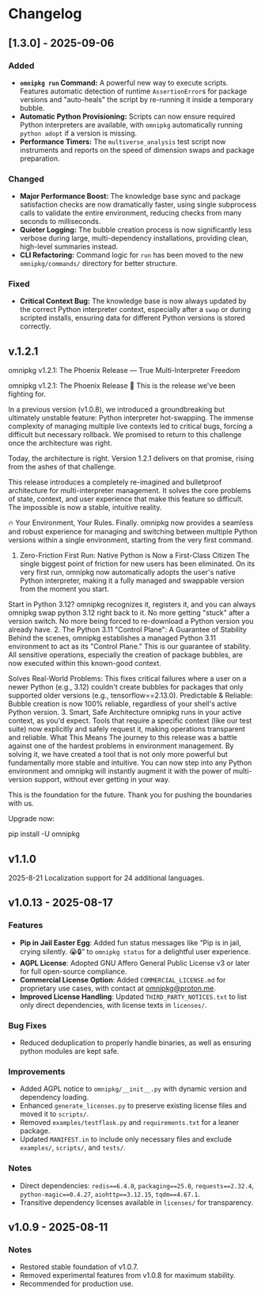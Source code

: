 # Changelog

## [1.3.0] - 2025-09-06

### Added
- **`omnipkg run` Command:** A powerful new way to execute scripts. Features automatic detection of runtime `AssertionError`s for package versions and "auto-heals" the script by re-running it inside a temporary bubble.
- **Automatic Python Provisioning:** Scripts can now ensure required Python interpreters are available, with `omnipkg` automatically running `python adopt` if a version is missing.
- **Performance Timers:** The `multiverse_analysis` test script now instruments and reports on the speed of dimension swaps and package preparation.

### Changed
- **Major Performance Boost:** The knowledge base sync and package satisfaction checks are now dramatically faster, using single subprocess calls to validate the entire environment, reducing checks from many seconds to milliseconds.
- **Quieter Logging:** The bubble creation process is now significantly less verbose during large, multi-dependency installations, providing clean, high-level summaries instead.
- **CLI Refactoring:** Command logic for `run` has been moved to the new `omnipkg/commands/` directory for better structure.

### Fixed
- **Critical Context Bug:** The knowledge base is now always updated by the correct Python interpreter context, especially after a `swap` or during scripted installs, ensuring data for different Python versions is stored correctly.

## v.1.2.1

omnipkg v1.2.1: The Phoenix Release — True Multi-Interpreter Freedom

omnipkg v1.2.1: The Phoenix Release 🚀
This is the release we've been fighting for.

In a previous version (v1.0.8), we introduced a groundbreaking but ultimately unstable feature: Python interpreter hot-swapping. The immense complexity of managing multiple live contexts led to critical bugs, forcing a difficult but necessary rollback. We promised to return to this challenge once the architecture was right.

Today, the architecture is right. Version 1.2.1 delivers on that promise, rising from the ashes of that challenge.

This release introduces a completely re-imagined and bulletproof architecture for multi-interpreter management. It solves the core problems of state, context, and user experience that make this feature so difficult. The impossible is now a stable, intuitive reality.

🔥 Your Environment, Your Rules. Finally.
omnipkg now provides a seamless and robust experience for managing and switching between multiple Python versions within a single environment, starting from the very first command.

1. Zero-Friction First Run: Native Python is Now a First-Class Citizen
The single biggest point of friction for new users has been eliminated. On its very first run, omnipkg now automatically adopts the user's native Python interpreter, making it a fully managed and swappable version from the moment you start.

Start in Python 3.12? omnipkg recognizes it, registers it, and you can always omnipkg swap python 3.12 right back to it.
No more getting "stuck" after a version switch.
No more being forced to re-download a Python version you already have.
2. The Python 3.11 "Control Plane": A Guarantee of Stability
Behind the scenes, omnipkg establishes a managed Python 3.11 environment to act as its "Control Plane." This is our guarantee of stability. All sensitive operations, especially the creation of package bubbles, are now executed within this known-good context.

Solves Real-World Problems: This fixes critical failures where a user on a newer Python (e.g., 3.12) couldn't create bubbles for packages that only supported older versions (e.g., tensorflow==2.13.0).
Predictable & Reliable: Bubble creation is now 100% reliable, regardless of your shell's active Python version.
3. Smart, Safe Architecture
omnipkg runs in your active context, as you'd expect.
Tools that require a specific context (like our test suite) now explicitly and safely request it, making operations transparent and reliable.
What This Means
The journey to this release was a battle against one of the hardest problems in environment management. By solving it, we have created a tool that is not only more powerful but fundamentally more stable and intuitive. You can now step into any Python environment and omnipkg will instantly augment it with the power of multi-version support, without ever getting in your way.

This is the foundation for the future. Thank you for pushing the boundaries with us.

Upgrade now:

pip install -U omnipkg

## v1.1.0
2025-8-21
Localization support for 24 additional languages.

## v1.0.13 - 2025-08-17
### Features
- **Pip in Jail Easter Egg**: Added fun status messages like “Pip is in jail, crying silently. 😭🔒” to `omnipkg status` for a delightful user experience.
- **AGPL License**: Adopted GNU Affero General Public License v3 or later for full open-source compliance.
- **Commercial License Option**: Added `COMMERCIAL_LICENSE.md` for proprietary use cases, with contact at omnipkg@proton.me.
- **Improved License Handling**: Updated `THIRD_PARTY_NOTICES.txt` to list only direct dependencies, with license texts in `licenses/`.

### Bug Fixes
- Reduced deduplication to properly handle binaries, as well as ensuring python modules are kept safe. 

### Improvements
- Added AGPL notice to `omnipkg/__init__.py` with dynamic version and dependency loading.
- Enhanced `generate_licenses.py` to preserve existing license files and moved it to `scripts/`.
- Removed `examples/testflask.py` and `requirements.txt` for a leaner package.
- Updated `MANIFEST.in` to include only necessary files and exclude `examples/`, `scripts/`, and `tests/`.

### Notes
- Direct dependencies: `redis==6.4.0`, `packaging==25.0`, `requests==2.32.4`, `python-magic==0.4.27`, `aiohttp==3.12.15`, `tqdm==4.67.1`.
- Transitive dependency licenses available in `licenses/` for transparency.

## v1.0.9 - 2025-08-11
### Notes
- Restored stable foundation of v1.0.7.
- Removed experimental features from v1.0.8 for maximum stability.
- Recommended for production use.